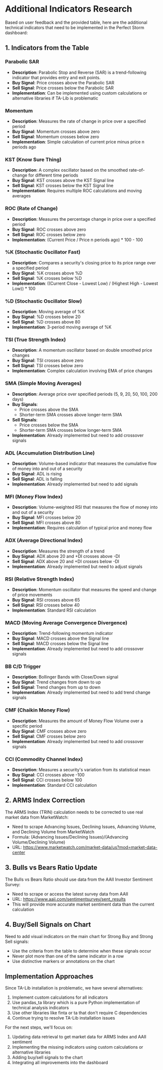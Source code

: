# Additional Indicators Research

Based on user feedback and the provided table, here are the additional technical indicators that need to be implemented in the Perfect Storm dashboard:

## 1. Indicators from the Table

### Parabolic SAR
- **Description**: Parabolic Stop and Reverse (SAR) is a trend-following indicator that provides entry and exit points.
- **Buy Signal**: Price crosses above the Parabolic SAR
- **Sell Signal**: Price crosses below the Parabolic SAR
- **Implementation**: Can be implemented using custom calculations or alternative libraries if TA-Lib is problematic

### Momentum
- **Description**: Measures the rate of change in price over a specified period
- **Buy Signal**: Momentum crosses above zero
- **Sell Signal**: Momentum crosses below zero
- **Implementation**: Simple calculation of current price minus price n periods ago

### KST (Know Sure Thing)
- **Description**: A complex oscillator based on the smoothed rate-of-change for different time periods
- **Buy Signal**: KST crosses above the KST Signal line
- **Sell Signal**: KST crosses below the KST Signal line
- **Implementation**: Requires multiple ROC calculations and moving averages

### ROC (Rate of Change)
- **Description**: Measures the percentage change in price over a specified period
- **Buy Signal**: ROC crosses above zero
- **Sell Signal**: ROC crosses below zero
- **Implementation**: (Current Price / Price n periods ago) * 100 - 100

### %K (Stochastic Oscillator Fast)
- **Description**: Compares a security's closing price to its price range over a specified period
- **Buy Signal**: %K crosses above %D
- **Sell Signal**: %K crosses below %D
- **Implementation**: ((Current Close - Lowest Low) / (Highest High - Lowest Low)) * 100

### %D (Stochastic Oscillator Slow)
- **Description**: Moving average of %K
- **Buy Signal**: %D crosses below 20
- **Sell Signal**: %D crosses above 80
- **Implementation**: 3-period moving average of %K

### TSI (True Strength Index)
- **Description**: A momentum oscillator based on double smoothed price changes
- **Buy Signal**: TSI crosses above zero
- **Sell Signal**: TSI crosses below zero
- **Implementation**: Complex calculation involving EMA of price changes

### SMA (Simple Moving Averages)
- **Description**: Average price over specified periods (5, 9, 20, 50, 100, 200 days)
- **Buy Signals**: 
  - Price crosses above the SMA
  - Shorter-term SMA crosses above longer-term SMA
- **Sell Signals**: 
  - Price crosses below the SMA
  - Shorter-term SMA crosses below longer-term SMA
- **Implementation**: Already implemented but need to add crossover signals

### ADL (Accumulation Distribution Line)
- **Description**: Volume-based indicator that measures the cumulative flow of money into and out of a security
- **Buy Signal**: ADL is rising
- **Sell Signal**: ADL is falling
- **Implementation**: Already implemented but need to add signals

### MFI (Money Flow Index)
- **Description**: Volume-weighted RSI that measures the flow of money into and out of a security
- **Buy Signal**: MFI crosses below 20
- **Sell Signal**: MFI crosses above 80
- **Implementation**: Requires calculation of typical price and money flow

### ADX (Average Directional Index)
- **Description**: Measures the strength of a trend
- **Buy Signal**: ADX above 20 and +DI crosses above -DI
- **Sell Signal**: ADX above 20 and +DI crosses below -DI
- **Implementation**: Already implemented but need to adjust signals

### RSI (Relative Strength Index)
- **Description**: Momentum oscillator that measures the speed and change of price movements
- **Buy Signal**: RSI crosses above 65
- **Sell Signal**: RSI crosses below 40
- **Implementation**: Standard RSI calculation

### MACD (Moving Average Convergence Divergence)
- **Description**: Trend-following momentum indicator
- **Buy Signal**: MACD crosses above the Signal line
- **Sell Signal**: MACD crosses below the Signal line
- **Implementation**: Already implemented but need to add crossover signals

### BB C/D Trigger
- **Description**: Bollinger Bands with Close/Down signal
- **Buy Signal**: Trend changes from down to up
- **Sell Signal**: Trend changes from up to down
- **Implementation**: Already implemented but need to add trend change signals

### CMF (Chaikin Money Flow)
- **Description**: Measures the amount of Money Flow Volume over a specific period
- **Buy Signal**: CMF crosses above zero
- **Sell Signal**: CMF crosses below zero
- **Implementation**: Already implemented but need to add crossover signals

### CCI (Commodity Channel Index)
- **Description**: Measures a security's variation from its statistical mean
- **Buy Signal**: CCI crosses above -100
- **Sell Signal**: CCI crosses below 100
- **Implementation**: Standard CCI calculation

## 2. ARMS Index Correction

The ARMS Index (TRIN) calculation needs to be corrected to use real market data from MarketWatch:
- Need to scrape Advancing Issues, Declining Issues, Advancing Volume, and Declining Volume from MarketWatch
- Formula: (Advancing Issues/Declining Issues)/(Advancing Volume/Declining Volume)
- URL: https://www.marketwatch.com/market-data/us?mod=market-data-center

## 3. Bulls vs Bears Ratio Update

The Bulls vs Bears Ratio should use data from the AAII Investor Sentiment Survey:
- Need to scrape or access the latest survey data from AAII
- URL: https://www.aaii.com/sentimentsurvey/sent_results
- This will provide more accurate market sentiment data than the current calculation

## 4. Buy/Sell Signals on Chart

Need to add visual indicators on the main chart for Strong Buy and Strong Sell signals:
- Use the criteria from the table to determine when these signals occur
- Never plot more than one of the same indicator in a row
- Use distinctive markers or annotations on the chart

## Implementation Approaches

Since TA-Lib installation is problematic, we have several alternatives:
1. Implement custom calculations for all indicators
2. Use pandas_ta library which is a pure Python implementation of technical analysis indicators
3. Use other libraries like finta or ta that don't require C dependencies
4. Continue trying to resolve TA-Lib installation issues

For the next steps, we'll focus on:
1. Updating data retrieval to get market data for ARMS Index and AAII sentiment
2. Implementing the missing indicators using custom calculations or alternative libraries
3. Adding buy/sell signals to the chart
4. Integrating all improvements into the dashboard
